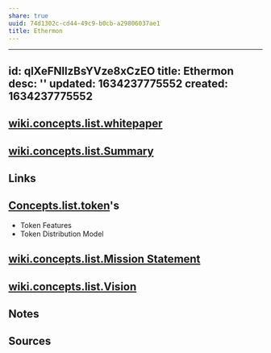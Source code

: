 ```yaml
---
share: true
uuid: 74d1302c-cd44-49c9-b0cb-a29806037ae1
title: Ethermon
---
```

---
id: qlXeFNllzBsYVze8xCzEO
title: Ethermon
desc: ''
updated: 1634237775552
created: 1634237775552
---

## [wiki.concepts.list.whitepaper](/undefined)

## [wiki.concepts.list.Summary](/undefined)

## Links

## [Concepts.list.token](/undefined)'s

* Token Features
* Token Distribution Model

## [wiki.concepts.list.Mission Statement](/undefined)

## [wiki.concepts.list.Vision](/undefined)

## Notes

## Sources